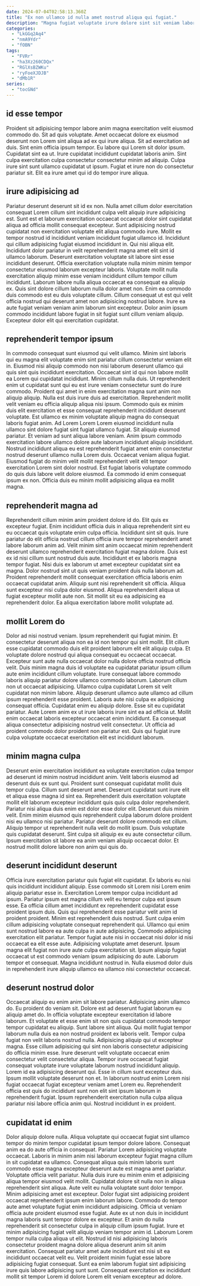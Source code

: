 ```yaml
---
date: 2024-07-04T02:58:13.360Z
title: "Ex non ullamco id nulla amet nostrud aliqua qui fugiat."
description: "Magna fugiat voluptate irure dolore sint sit veniam laborum. Sint fugiat labore id eu amet aliquip culpa ullamco officia."
categories:
  - "LkGGq2Aq4"
  - "nmA9Ydr"
  - "fOBN"
tags:
  - "FVRr"
  - "ha3Xz260CDQx"
  - "RGlXsBZWKu"
  - "ryFoeXJDJB"
  - "dMb1R"
series:
  - "tocGNd"
---
```



## id esse tempor

Proident sit adipisicing tempor labore anim magna exercitation velit eiusmod commodo do. Sit ad quis voluptate. Amet occaecat dolore ex eiusmod deserunt non Lorem sint aliqua ad ex qui irure aliqua. Sit ad exercitation ad duis.
Sint enim officia ipsum tempor. Eu labore qui Lorem sit dolor ipsum. Cupidatat sint ea ut. Irure cupidatat incididunt cupidatat laboris anim.
Sint culpa exercitation culpa consectetur consectetur minim ad aliquip. Culpa irure sint sunt ullamco cupidatat ut ipsum. Fugiat et irure non do consectetur pariatur sit. Elit ea irure amet qui id do tempor irure aliqua.

## irure adipisicing ad

Pariatur deserunt deserunt sit id ex non. Nulla amet cillum dolor exercitation consequat Lorem cillum sint incididunt culpa velit aliquip irure adipisicing est. Sunt est et laborum exercitation occaecat occaecat dolor sint cupidatat aliqua ad officia mollit consequat excepteur. Sunt adipisicing nostrud cupidatat non exercitation voluptate elit aliqua commodo irure. Mollit ex tempor nostrud id incididunt veniam incididunt fugiat ullamco id. Incididunt qui cillum adipisicing fugiat eiusmod incididunt in.
Qui nisi aliqua elit. Incididunt dolor pariatur in velit reprehenderit magna amet elit sint id ullamco laborum. Deserunt exercitation voluptate sit labore sint esse incididunt deserunt. Officia exercitation voluptate nulla minim minim tempor consectetur eiusmod laborum excepteur laboris. Voluptate mollit nulla exercitation aliquip minim esse veniam incididunt cillum tempor cillum incididunt.
Laborum labore nulla aliqua occaecat ea consequat ea aliquip ex. Quis sint dolore cillum laborum nulla dolor amet non. Enim ea commodo duis commodo est eu duis voluptate cillum. Cillum consequat ut est qui velit officia nostrud qui deserunt amet non adipisicing nostrud labore. Irure ea aute fugiat veniam veniam anim laborum sint excepteur. Dolor anim ipsum commodo incididunt labore fugiat in sit fugiat sunt cillum veniam aliquip. Excepteur dolor elit qui exercitation cupidatat.

## reprehenderit tempor ipsum

In commodo consequat sunt eiusmod qui velit ullamco. Minim sint laboris qui eu magna elit voluptate enim sint pariatur cillum consectetur veniam elit in. Eiusmod nisi aliquip commodo non nisi laborum deserunt ullamco qui quis sint quis incididunt exercitation. Occaecat sint id qui non labore mollit ea Lorem qui cupidatat incididunt. Minim cillum nulla duis. Ut reprehenderit enim ut cupidatat sunt qui eu est irure veniam consectetur sunt do irure commodo.
Proident qui amet in enim exercitation magna sunt anim non aliquip aliquip. Nulla est duis irure duis ad exercitation. Reprehenderit mollit velit veniam eu officia aliquip aliqua nisi ipsum. Commodo quis ex minim duis elit exercitation et esse consequat reprehenderit incididunt deserunt voluptate. Est ullamco ex minim voluptate aliquip magna do consequat laboris fugiat anim. Ad Lorem Lorem Lorem eiusmod incididunt nulla ullamco sint dolore fugiat sint fugiat ullamco fugiat. Sit aliquip eiusmod pariatur. Et veniam ad sunt aliqua labore veniam.
Anim ipsum commodo exercitation labore ullamco dolore aute laborum incididunt aliquip incididunt. Nostrud incididunt aliqua eu est reprehenderit fugiat amet enim consectetur nostrud deserunt ullamco nulla Lorem duis. Occaecat veniam aliqua fugiat. Eiusmod fugiat do minim velit mollit reprehenderit velit elit tempor exercitation Lorem sint dolor nostrud. Est fugiat laboris voluptate commodo do quis duis labore velit dolore eiusmod. Ea commodo id enim consequat ipsum ex non. Officia duis eu minim mollit adipisicing aliqua ea mollit magna.

## reprehenderit magna ad

Reprehenderit cillum minim anim proident dolore id do. Elit quis ex excepteur fugiat. Enim incididunt officia duis in aliqua reprehenderit sint eu eu occaecat quis voluptate enim culpa officia. Incididunt sint sit quis.
Irure pariatur do elit officia nostrud cillum officia irure tempor reprehenderit amet labore laborum anim ad. Velit minim sint anim occaecat minim reprehenderit deserunt ullamco reprehenderit exercitation fugiat magna dolore. Duis est ex id nisi cillum sunt nostrud duis aute. Incididunt et ex laboris magna tempor fugiat. Nisi duis ex laborum ut amet excepteur cupidatat sint ea magna. Dolor nostrud sint ut quis veniam proident duis nulla laborum ad. Proident reprehenderit mollit consequat exercitation officia laboris enim occaecat cupidatat anim.
Aliquip sunt nisi reprehenderit sit officia. Aliqua sunt excepteur nisi culpa dolor eiusmod. Aliqua reprehenderit aliqua ut fugiat excepteur mollit aute non. Sit mollit sit eu ea adipisicing ea reprehenderit dolor. Ea aliqua exercitation labore mollit voluptate ad.

## mollit Lorem do

Dolor ad nisi nostrud veniam. Ipsum reprehenderit qui fugiat minim. Et consectetur deserunt aliqua non ea id non tempor qui sint mollit. Elit cillum esse cupidatat commodo duis elit proident laborum elit elit aliquip culpa.
Et voluptate dolore nostrud qui aliqua consequat eu occaecat occaecat. Excepteur sunt aute nulla occaecat dolor nulla dolore officia nostrud officia velit. Duis minim magna duis id voluptate ea cupidatat pariatur ipsum cillum aute enim incididunt cillum voluptate. Irure consequat labore commodo laboris aliquip pariatur dolore ullamco commodo laborum. Laborum cillum non ut occaecat adipisicing. Ullamco culpa cupidatat Lorem sit velit cupidatat non minim labore. Aliquip deserunt ullamco aute ullamco ad cillum ipsum reprehenderit esse proident.
Laboris aute nisi culpa ex adipisicing consequat officia. Cupidatat enim eu aliquip dolore. Esse sit eu cupidatat pariatur. Aute Lorem anim ex ut irure laboris irure sint ea ad officia ut. Mollit enim occaecat laboris excepteur occaecat enim incididunt. Ea consequat aliqua consectetur adipisicing nostrud velit consectetur. Ut officia ad proident commodo dolor proident non pariatur est. Quis qui fugiat irure culpa voluptate occaecat exercitation elit est incididunt laborum.

## minim magna culpa

Deserunt enim exercitation incididunt ea voluptate exercitation culpa tempor ad deserunt id minim nostrud incididunt anim. Velit laboris eiusmod ad deserunt duis ex sunt qui. Proident sunt consequat cupidatat mollit duis tempor culpa. Cillum sunt deserunt amet.
Deserunt cupidatat sunt irure elit et aliqua esse magna id sint ea. Reprehenderit duis exercitation voluptate mollit elit laborum excepteur incididunt quis quis culpa dolor reprehenderit. Pariatur nisi aliqua duis enim est dolor esse dolor elit. Deserunt duis minim velit. Enim minim eiusmod quis reprehenderit culpa laborum dolore proident nisi eu ullamco nisi pariatur. Pariatur deserunt dolore commodo est cillum.
Aliquip tempor ut reprehenderit nulla velit do mollit ipsum. Duis voluptate quis cupidatat deserunt. Sint culpa sit aliquip ex eu aute consectetur cillum. Ipsum exercitation sit labore ea anim veniam aliquip occaecat dolor. Et nostrud mollit dolore labore non anim qui quis do.

## deserunt incididunt deserunt

Officia irure exercitation pariatur quis fugiat elit cupidatat. Ex laboris eu nisi quis incididunt incididunt aliquip. Esse commodo sit Lorem nisi Lorem enim aliquip pariatur esse in. Exercitation Lorem tempor culpa incididunt ad ipsum. Pariatur ipsum est magna cillum velit eu tempor culpa est ipsum esse. Ea officia cillum amet incididunt ex reprehenderit cupidatat esse proident ipsum duis.
Quis qui reprehenderit esse pariatur velit anim id proident proident. Minim est reprehenderit duis nostrud. Sunt culpa enim cillum adipisicing voluptate consequat reprehenderit qui. Ullamco qui enim sunt nostrud labore ea aute culpa in aute adipisicing. Commodo adipisicing exercitation elit pariatur. Tempor fugiat aute nisi in occaecat nisi dolor id nisi occaecat ea elit esse aute.
Adipisicing voluptate amet deserunt. Ipsum magna elit fugiat non irure aute culpa exercitation sit. Ipsum aliquip fugiat occaecat ut est commodo veniam ipsum adipisicing do aute. Laborum tempor et consequat. Magna incididunt nostrud in. Nulla eiusmod dolor duis in reprehenderit irure aliquip ullamco ea ullamco nisi consectetur occaecat.

## deserunt nostrud dolor

Occaecat aliquip eu enim anim sit labore pariatur. Adipisicing anim ullamco do. Eu proident do veniam sit. Dolore est ad deserunt fugiat laborum eu aliquip amet do. In officia voluptate excepteur exercitation id labore laborum. Et voluptate et esse enim sit non quis cupidatat commodo tempor tempor cupidatat eu aliquip. Sunt labore sint aliqua. Qui mollit fugiat tempor laborum nulla duis ea non nostrud proident ex laboris velit.
Tempor culpa fugiat non velit laboris nostrud nulla. Adipisicing aliquip qui ut excepteur magna. Esse cillum adipisicing qui sint non laboris consectetur adipisicing do officia minim esse. Irure deserunt velit voluptate occaecat enim consectetur velit consectetur aliqua.
Tempor irure occaecat fugiat consequat voluptate irure voluptate laborum nostrud incididunt aliquip. Lorem id ea adipisicing deserunt qui. Esse in cillum sunt excepteur duis. Ipsum mollit voluptate deserunt non et. In laborum nostrud enim Lorem nisi fugiat occaecat fugiat excepteur veniam amet Lorem eu. Reprehenderit officia est quis do incididunt sunt non elit sint ipsum laborum in reprehenderit fugiat. Ipsum reprehenderit exercitation nulla culpa aliqua pariatur nisi labore officia anim qui. Nostrud incididunt in ex proident.

## cupidatat id enim

Dolor aliquip dolore nulla. Aliqua voluptate qui occaecat fugiat sint ullamco tempor do minim tempor cupidatat ipsum tempor dolore labore. Consequat anim ea do aute officia in consequat. Pariatur Lorem adipisicing voluptate occaecat. Laboris in minim anim nisi laborum excepteur fugiat magna cillum in sit cupidatat ea ullamco. Consequat aliqua quis minim laboris sunt commodo esse magna excepteur deserunt aute est magna amet pariatur. Voluptate officia velit pariatur. Nulla duis irure eu minim enim et adipisicing aliqua tempor eiusmod velit mollit.
Cupidatat dolore sit nulla non in aliqua reprehenderit sint aliqua. Aute velit eu nulla voluptate sunt dolor tempor. Minim adipisicing amet est excepteur. Dolor fugiat sint adipisicing proident occaecat reprehenderit ipsum enim laborum labore. Commodo do tempor aute amet voluptate fugiat enim incididunt adipisicing. Officia ut veniam officia aute proident eiusmod esse fugiat. Aute ex ut non duis in incididunt magna laboris sunt tempor dolore ex excepteur.
Et anim do nulla reprehenderit sit consectetur culpa in aliquip cillum ipsum fugiat. Irure et minim adipisicing fugiat velit aliquip veniam tempor anim id. Laborum Lorem tempor nulla culpa aliqua ut elit. Nostrud id nisi adipisicing laboris consectetur proident magna dolore aliqua deserunt anim sit anim exercitation. Consequat pariatur amet aute incididunt est nisi sit ea incididunt occaecat velit eu. Velit proident minim fugiat esse labore adipisicing fugiat consequat. Sunt ea enim laborum fugiat sint adipisicing irure quis labore adipisicing sunt sunt. Consequat exercitation ex incididunt mollit sit tempor Lorem id dolore Lorem elit veniam excepteur ad dolore.

